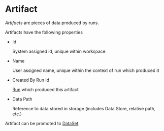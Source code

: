# Artifact

*Artifacts* are pieces of data produced by runs.

Artifacts have the following properties

- Id

  System assigned id, unique within workspace

- Name

  User assigned name, unique within the context of run which produced it

- Created By Run Id

  [Run](run.md) which produced this artifact

- Data Path

  Reference to data stored in storage (includes Data Store, relative path, etc.)

Artifact can be promoted to [DataSet](dataset.md)

